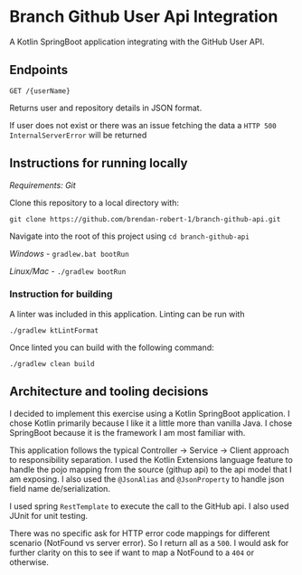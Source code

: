 # Branch Github User Api Integration

A Kotlin SpringBoot application integrating with the GitHub User API.

## Endpoints
    GET /{userName}
Returns user and repository details in JSON format.

If user does not exist or there was an issue fetching the data a `HTTP 500 InternalServerError` will be returned

    

## Instructions for running locally
_Requirements: Git_

Clone this repository to a local directory with: 

`git clone https://github.com/brendan-robert-1/branch-github-api.git`

Navigate into the root of this project using `cd branch-github-api`

_Windows_ - `gradlew.bat bootRun`

_Linux/Mac_ - `./gradlew bootRun`

### Instruction for building 
A linter was included in this application. Linting can be run with

`./gradlew ktLintFormat`

Once linted you can build with the following command:

`./gradlew clean build`

## Architecture and tooling decisions
I decided to implement this exercise using a Kotlin SpringBoot application. I chose Kotlin primarily
because I like it a little more than vanilla Java. I chose SpringBoot because it is the framework
I am most familiar with.

This application follows the typical Controller -> Service -> Client approach to responsibility separation.
I used the Kotlin Extensions language feature to handle the pojo mapping from the source (githup api) to the 
api model that I am exposing. I also used the `@JsonAlias` and `@JsonProperty` to handle json field name de/serialization.

I used spring `RestTemplate` to execute the call to the GitHub api. I also used JUnit for unit testing.

There was no specific ask for HTTP error code mappings for different scenario (NotFound vs server error). So I return all
as a `500`. I would ask for further clarity on this to see if want to map a NotFound to a `404` or otherwise.